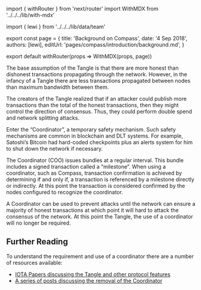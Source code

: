 import { withRouter } from 'next/router'
import WithMDX from '../../../lib/with-mdx'

import { lewi } from '../../../lib/data/team'

export const page = {
title: 'Background on Compass',
date: '4 Sep 2018',
authors: [lewi],
editUrl: 'pages/compass/introduction/background.md',
}

export default withRouter(props => WithMDX(props, page))

The base assumption of the Tangle is that there are more honest than dishonest transactions propagating through the network. However, in the infancy of a Tangle there are less transactions propagated between nodes than maximum bandwidth between them.

The creators of the Tangle realized that if an attacker could publish more transactions than the total of the honest transactions, then they might control the direction of consensus. Thus, they could perform double spend and network splitting attacks.
 
Enter the “Coordinator”, a temporary safety mechanism.  Such safety mechanisms are common in blockchain and DLT systems.  For example, Satoshi’s Bitcoin had hard-coded checkpoints plus an alerts system for him to shut down the network if necessary.
 
The Coordinator (COO) issues bundles at a regular interval. This bundle includes a signed transaction called a “milestone”.  When using a coordinator, such as Compass, transaction confirmation is achieved by determining if and only if, a transaction is referenced by a milestone directly or indirectly. At this point the transaction is considered confirmed by the nodes configured to recognize the coordinator. 

A Coordinator can be used to prevent attacks until the network can ensure a majority of honest transactions at which point it will hard to attack the consensus of the network.  At this point the Tangle, the use of a coordinator will no longer be required.
 
## Further Reading 

To understand the requirement and use of a coordinator  there are a number of resources available:
- [IOTA Papers discussing the Tangle and other protocol features](https://www.iota.org/research/academic-papers)
- [A series of posts discussing the removal of the Coordinator](https://blog.iota.org/coordinator-part-1-the-path-to-coordicide-ee4148a8db08)





